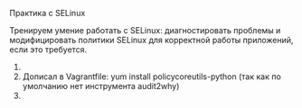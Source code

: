 Практика с SELinux

Тренируем умение работать с SELinux: диагностировать проблемы и модифицировать политики SELinux для корректной работы приложений, если это требуется.

1) 
2) Дописал в Vagrantfile:  yum install policycoreutils-python (так как по умолчанию нет инструмента audit2why)
3)

